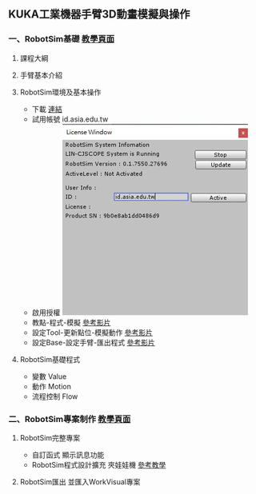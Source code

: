 ## KUKA工業機器手臂3D動畫模擬與操作


### 一、RobotSim基礎 [教學頁面](./1RobotSimBasic.html) 
1.  課程大綱
2.  手臂基本介紹
3.  RobotSim環境及基本操作
    - 下載 [連結](http://www.wtech.com.tw/public/download/robotsim/RobotSimExample_0_1_7550.unitypackage)
    - 試用帳號 id.asia.edu.tw
    - 啟用授權
![Image](./img/RobotSimActive.png) 
    - 教點-程式-模擬  [參考影片](https://www.youtube.com/watch?v=4Gk7K88B10c&index=21&list=PLYLTPJkULAAZZuNW2s2tX-KWQOus7sAAo)
    - 設定Tool-更新點位-模擬動作  [參考影片](https://www.youtube.com/watch?v=NLA6A_qWDgs&index=22&list=PLYLTPJkULAAZZuNW2s2tX-KWQOus7sAAo)
    - 設定Base-設定手臂-匯出程式  [參考影片](https://www.youtube.com/watch?v=izkk5MW-FeY&index=23&list=PLYLTPJkULAAZZuNW2s2tX-KWQOus7sAAo)

4.  RobotSim基礎程式
    - 變數 Value
    - 動作 Motion
    - 流程控制 Flow

### 二、RobotSim專案制作 [教學頁面](./2RobotSimProject.html) 

1.  RobotSim完整專案
    - 自訂函式 顯示訊息功能
    - RobotSim程式設計擴充 夾娃娃機  [參考教學](https://yazelin.github.io/cnu2018-RobotSim/)

2.  RobotSim匯出 並匯入WorkVisual專案
<!--stackedit_data:
eyJoaXN0b3J5IjpbLTE2MjQ5NjY0MzQsLTEzNTk5ODU2ODksLT
E1Mzk0NDYxODNdfQ==
-->